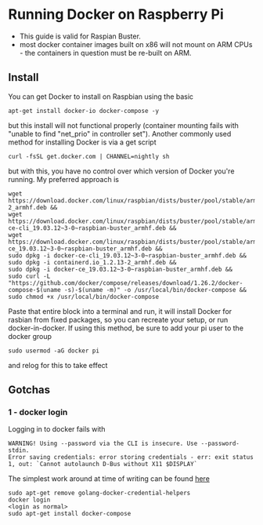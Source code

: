 # Running Docker on Raspberry Pi

- This guide is valid for Raspian Buster. 
- most docker container images built on x86 will not mount on ARM CPUs - the containers in question must be re-built on ARM.

## Install

You can get Docker to install on Raspbian using the basic

    apt-get install docker-io docker-compose -y
    
but this install will not functional properly (container mounting fails with "unable to find "net_prio" in controller set"). Another commonly used method for installing Docker is via a get script 

    curl -fsSL get.docker.com | CHANNEL=nightly sh

but with this, you have no control over which version of Docker you're running. My preferred approach is

    wget https://download.docker.com/linux/raspbian/dists/buster/pool/stable/armhf/containerd.io_1.2.13-2_armhf.deb &&
    wget https://download.docker.com/linux/raspbian/dists/buster/pool/stable/armhf/docker-ce-cli_19.03.12~3-0~raspbian-buster_armhf.deb &&
    wget https://download.docker.com/linux/raspbian/dists/buster/pool/stable/armhf/docker-ce_19.03.12~3-0~raspbian-buster_armhf.deb &&
    sudo dpkg -i docker-ce-cli_19.03.12~3-0~raspbian-buster_armhf.deb &&
    sudo dpkg -i containerd.io_1.2.13-2_armhf.deb &&
    sudo dpkg -i docker-ce_19.03.12~3-0~raspbian-buster_armhf.deb &&
    sudo curl -L "https://github.com/docker/compose/releases/download/1.26.2/docker-compose-$(uname -s)-$(uname -m)" -o /usr/local/bin/docker-compose &&
    sudo chmod +x /usr/local/bin/docker-compose
    
Paste that entire block into a terminal and run, it will install Docker for rasbian from fixed packages, so you can recreate your setup, or run docker-in-docker. If using this method, be sure to add your pi user to the docker group

    sudo usermod -aG docker pi
    
and relog for this to take effect

## Gotchas

### 1 - docker login

Logging in to docker fails with

    WARNING! Using --password via the CLI is insecure. Use --password-stdin.
    Error saving credentials: error storing credentials - err: exit status 1, out: `Cannot autolaunch D-Bus without X11 $DISPLAY`

The simplest work around at time of writing can be found  [here](https://github.com/docker/docker-credential-helpers/issues/105#issuecomment-420480401)

    sudo apt-get remove golang-docker-credential-helpers
    docker login
    <login as normal>
    sudo apt-get install docker-compose

